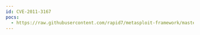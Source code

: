 ```yaml
---
id: CVE-2011-3167
pocs:
  - https://raw.githubusercontent.com/rapid7/metasploit-framework/master/modules/exploits/windows/http/hp_nnm_ovbuildpath_textfile.rb
---
```

